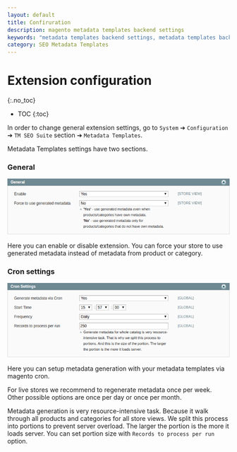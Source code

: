 ```yaml
---
layout: default
title: Confiruration
description: magento metadata templates backend settings
keywords: "metadata templates backend settings, metadata templates backend configuration"
category: SEO Metadata Templates
---
```


# Extension configuration
{:.no_toc}

* TOC
{:toc}

In order to change general extension settings, go to `System` ➔ `Configuration`
➔ `TM SEO Suite` section ➔ `Metadata Templates`.

Metadata Templates settings have two sections.

### General

![Metadata templates system config general](/images/m1/extensions/seo-templates/backend/config-general.png)

Here you can enable or disable extension. You can force your store to use
generated metadata instead of metadata from product or category.

### Cron settings

![Metadata templates system config cron](/images/m1/extensions/seo-templates/backend/config-cron.png)

Here you can setup metadata generation with your metadata templates via
magento cron.

For live stores we recommend to regenerate metadata once per week. Other
possible options are once per day or once per month.

Metadata generation is very resource-intensive task. Because it walk through
all products and categories for all store views. We split this process into 
portions to prevent server overload. The larger the portion is the more it 
loads server. You can set portion size with `Records to process per run`
option. 